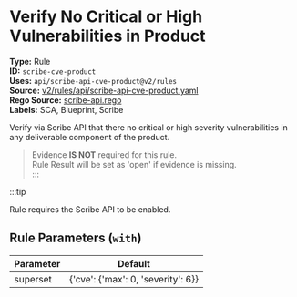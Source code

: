 # Verify No Critical or High Vulnerabilities in Product  
**Type:** Rule  
**ID:** `scribe-cve-product`  
**Uses:** `api/scribe-api-cve-product@v2/rules`  
**Source:** [v2/rules/api/scribe-api-cve-product.yaml](https://github.com/scribe-public/sample-policies/v2/rules/api/scribe-api-cve-product.yaml)  
**Rego Source:** [scribe-api.rego](https://github.com/scribe-public/sample-policies/v2/rules/api/scribe-api.rego)  
**Labels:** SCA, Blueprint, Scribe  

Verify via Scribe API that there no critical or high severity vulnerabilities in any deliverable component of the product.

> Evidence **IS NOT** required for this rule.  
> Rule Result will be set as 'open' if evidence is missing.  
:::  

:::tip  

Rule requires the Scribe API to be enabled.  

## Rule Parameters (`with`)  
| Parameter | Default |
|-----------|---------|
| superset | {'cve': {'max': 0, 'severity': 6}} |

